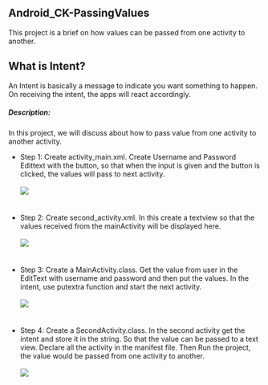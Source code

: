 <article class="markdown-body entry-content" itemprop="text">
<h1><a id="Android_CK-PassingValues" class="anchor" href="#Android_CK-PassingValues" aria-hidden="true"></a>Android_CK-PassingValues</h1>
<p>This project is a brief on how values can be passed from one activity to another. </p>
<h2>What is Intent?</h2>

<p>An Intent is basically a message to indicate you want something to happen. On receiving the intent, the apps will react accordingly.</p>

<h5>Description:</h5>

<p>In this project,  we will discuss  about  how to pass value from one activity to another activity.</p>

<ul>
<li>Step 1: Create activity_main.xml. Create Username and Password Edittext with the button, so that when the input is given and the button is clicked, the values will pass to next activity.
<br><br>
<img src="http://armorappz.com/github/passing-valu-img1.png">
</li>
<br><br>
<li>Step 2: Create second_activity.xml. In this create a textview so that the values received from the mainActivity will be displayed here.
<br><br>
<img src="http://armorappz.com/github/passing-valu-img2.png">
</li>
<br><br>
<li>Step 3: Create a MainActivity.class. Get the value from user in the EditText with username and password and then put the values. In the intent, use putextra function and start the next activity.
<br><br>
<img src="http://armorappz.com/github/passing-valu-img3.png">
</li>
<br><br>
<li>Step 4: Create a SecondActivity.class. In the second activity get the intent and store it in the string. So that the value can be passed to a text view. Declare all the activity in the manifest file. Then Run the project, the value would be passed from one activity to another.
<br><br>
<img src="http://armorappz.com/github/passing-valu-img4.png">
</li>


</ul>





</article>

